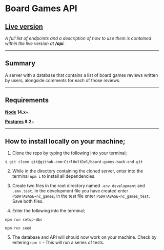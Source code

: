 # Board Games API

## [**Live version**](https://chd-board-games.herokuapp.com/api)

_A full list of endpoints and a description of how to use them is contained within the live version at **/api**._

---

## **Summary**

A server with a database that contains a list of board games reviews written by users, alongside comments for each of those reviews.

---

## **Requirements**

**[Node](https://nodejs.org/en/) 14.x**+

**[Postgres](https://www.postgresql.org/) 8.2**+

---

## **How to install locally on your machine;**

1.  Clone the repo by typing the following into your terminal;

```
$ git clone git@github.com:CtrlHoltDel/board-games-back-end.git
```

2. While in the directory containing the cloned server, enter into the terminal `npm i` to install all dependencies.

3. Create two files in the root directory named `.env.development` and `.env.test`. In the development file you have created enter `PGDATABASE=nc_games`, in the test file enter `PGDATABASE=nc_games_test`. Save both files.

4. Enter the following into the terminal;

`npm run setup-dbs`

`npm run seed`

5. The database and API will should now work on your machine. Check by entering `npm t` - This will run a series of tests.
